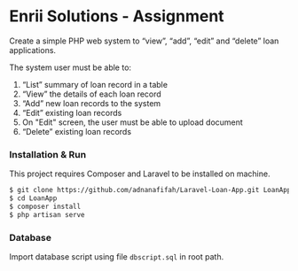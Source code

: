 # Enrii Solutions - Assignment

Create a simple PHP web system to “view”, “add”, “edit” and “delete” loan applications.

The system user must be able to:
1. “List” summary of loan record in a table
2. “View” the details of each loan record
3. “Add” new loan records to the system
4. “Edit” existing loan records
5. On "Edit" screen, the user must be able to upload document
6. “Delete” existing loan records

### Installation & Run

This project requires Composer and Laravel to be installed on machine.

```sh
$ git clone https://github.com/adnanafifah/Laravel-Loan-App.git LoanApp
$ cd LoanApp
$ composer install
$ php artisan serve
```

### Database

Import database script using file `dbscript.sql` in root path.

